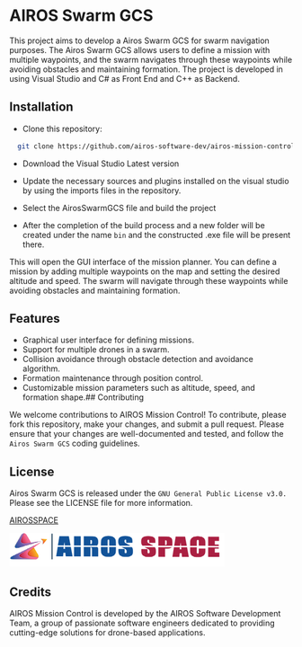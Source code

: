 
# AIROS Swarm GCS

This project aims to develop a Airos Swarm GCS for swarm navigation purposes. The Airos Swarm GCS allows users to define a mission with multiple waypoints, and the swarm navigates through these waypoints while avoiding obstacles and maintaining formation. The project is developed in using Visual Studio and C# as Front End and C++ as Backend.

## Installation

- Clone this repository:
```bash
  git clone https://github.com/airos-software-dev/airos-mission-control.git
```
- Download the Visual Studio Latest version

- Update the necessary sources and plugins installed on the visual studio by using the imports files in the repository.

- Select the AirosSwarmGCS file and build the project

- After the  completion of the build process and a new folder will be created under the name `bin` and the constructed .exe file will be present there.


This will open the GUI interface of the mission planner. You can define a mission by adding multiple waypoints on the map and setting the desired altitude and speed. The swarm will navigate through these waypoints while avoiding obstacles and maintaining formation.


## Features

- Graphical user interface for defining missions.
- Support for multiple drones in a swarm.
- Collision avoidance through obstacle detection and avoidance algorithm.
- Formation maintenance through position control.
- Customizable mission parameters such as altitude, speed, and formation shape.## Contributing

We welcome contributions to AIROS Mission Control! To contribute, please fork this repository, make your changes, and submit a pull request. Please ensure that your changes are well-documented and tested, and follow the `Airos Swarm GCS` coding guidelines.


## License

Airos Swarm GCS is released under the `GNU General Public License v3.0.` Please see the LICENSE file for more information.

[AIROSSPACE](https://airosspace.com/)

![Logo](https://github.com/Airosspace/ROS_PX4_Installation/blob/main/images/logo.png)
## Credits

AIROS Mission Control is developed by the AIROS Software Development Team, a group of passionate software engineers dedicated to providing cutting-edge solutions for drone-based applications.

